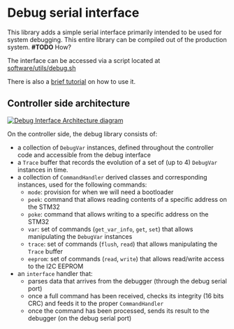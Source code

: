 # Debug serial interface

This library adds a simple serial interface primarily intended to be used
for system debugging.  This entire library can be compiled out of the
production system. **#TODO** How?

The interface can be accessed via a script located at
[software/utils/debug.sh](../../../utils/debug.sh)

There is also a [brief tutorial](../../../utils/debug) on how to use it.

## Controller side architecture
[![Debug Interface Architecture diagram](images/architecture.png)](https://docs.google.com/drawings/d/18oN96yqyU3Ky_Kb82zGym1iXULxy9IW3KtIfMk-IDdI/edit?usp=sharing)

On the controller side, the debug library consists of:
- a collection of `DebugVar` instances, defined throughout the controller code and accessible from the debug interface
- a `Trace` buffer that records the evolution of a set of (up to 4) `DebugVar` instances in time.
- a collection of `CommandHandler` derived classes and corresponding instances, used for the following commands:
    - `mode`: provision for when we will need a bootloader
    - `peek`: command that allows reading contents of a specific address on the STM32
    - `poke`: command that allows writing to a specific address on the STM32
    - `var`: set of commands (`get_var_info`, `get`, `set`) that allows manipulating the `DebugVar` instances
    - `trace`: set of commands (`flush`, `read`) that allows manipulating the `Trace` buffer
    - `eeprom`: set of commands (`read`, `write`) that allows read/write access to the I2C EEPROM
- an `interface` handler that:
    - parses data that arrives from the debugger (through the debug serial port)
    - once a full command has been received, checks its integrity (16 bits CRC) and feeds it to the proper `CommandHandler`
    - once the command has been processed, sends its result to the debugger (on the debug serial port)
